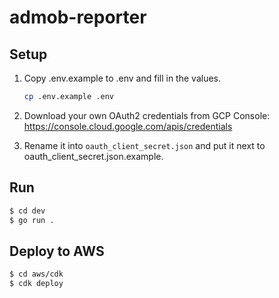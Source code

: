 # admob-reporter

## Setup

1. Copy .env.example to .env and fill in the values.

    ```sh
    cp .env.example .env
    ```

1. Download your own OAuth2 credentials from GCP Console: https://console.cloud.google.com/apis/credentials
1. Rename it into `oauth_client_secret.json` and put it next to oauth_client_secret.json.example.

## Run

```sh
$ cd dev
$ go run .
```

## Deploy to AWS

```sh
$ cd aws/cdk
$ cdk deploy
```

